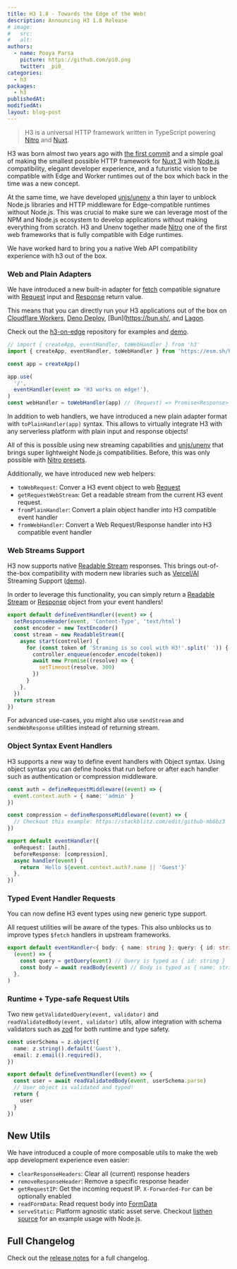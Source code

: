 ```yaml
---
title: H3 1.8 - Towards the Edge of the Web!
description: Announcing H3 1.8 Release
# image:
#   src:
#   alt:
authors:
  - name: Pooya Parsa
    picture: https://github.com/pi0.png
    twitter: _pi0_
categories:
  - h3
packages:
  - h3
publishedAt:
modifiedAt:
layout: blog-post
---
```


> H3 is a universal HTTP framework written in TypeScript powering [Nitro](https://nitro.unjs.io/) and [Nuxt](https://nuxt.com/).

H3 was born almost two years ago with [the first commit](https://github.com/unjs/h3/tree/cbc8909b2003d6d5df694ab7a36aa067cc990c74) and a simple goal of making the smallest possible HTTP framework for [Nuxt 3](https://nuxt.com/) with [Node.js](https://nodejs.org/en) compatibility, elegant developer experience, and a futuristic vision to be compatible with Edge and Worker runtimes out of the box which back in the time was a new concept.

At the same time, we have developed [unjs/unenv](https://github.com/unjs/unenv/tree/main) a thin layer to unblock Node.js libraries and HTTP middleware for Edge-compatible runtimes without Node.js. This was crucial to make sure we can leverage most of the NPM and Node.js ecosystem to develop applications without making everything from scratch. H3 and Unenv together made [Nitro](https://nitro.unjs.io) one of the first web frameworks that is fully compatible with Edge runtimes.

We have worked hard to bring you a native Web API compatibility experience with h3 out of the box.

### Web and Plain Adapters

We have introduced a new built-in adapter for [fetch](https://developer.mozilla.org/en-US/docs/Web/API/Fetch_API) compatible signature with [Request](https://developer.mozilla.org/en-US/docs/Web/API/Request) input and [Response](https://developer.mozilla.org/en-US/docs/Web/API/Response) return value.

This means that you can directly run your H3 applications out of the box on [Cloudflare Workers](https://workers.cloudflare.com/), [Deno Deploy](https://deno.com/deploy), [Bun](https://bun.sh/, and [Lagon](https://lagon.app/).

Check out the [h3-on-edge](https://github.com/pi0/h3-on-edge) repository for examples and [demo](https://h3-on-edge.deno.dev/).

```ts
// import { createApp, eventHandler, toWebHandler } from 'h3'
import { createApp, eventHandler, toWebHandler } from 'https://esm.sh/h3@1.8.0'

const app = createApp()

app.use(
  '/',
  eventHandler(event => 'H3 works on edge!'),
)
const webHandler = toWebHandler(app) // (Request) => Promise<Response>
```

In addition to web handlers, we have introduced a new plain adapter format with `toPlainHandler(app)` syntax. This allows to virtually integrate H3 with any serverless platform with plain input and response objects!

All of this is possible using new streaming capabilities and [unjs/unenv](https://unenv.unjs.io) that brings super lightweight Node.js compatibilities. Before, this was only possible with [Nitro presets](https://nitro.unjs.io/deploy).

Additionally, we have introduced new web helpers:

- `toWebRequest`: Conver a H3 event object to web [Request](https://developer.mozilla.org/en-US/docs/Web/API/Request)
- `getRequestWebStream`: Get a readable stream from the current H3 event request.
- `fromPlainHandler`: Convert a plain object handler into H3 compatible event handler
- `fromWebHandler`: Convert a Web Request/Response handler into H3 compatible event handler

### Web Streams Support

H3 now supports native [Readable Stream](https://developer.mozilla.org/en-US/docs/Web/API/ReadableStream) responses. This brings out-of-the-box compatibility with modern new libraries such as [Vercel/AI](https://github.com/vercel/ai) Streaming Support ([demo](https://github.com/Hebilicious/nuxt-openai-vercel-edge-demo)).

In order to leverage this functionality, you can simply return a [Readable Stream](https://developer.mozilla.org/en-US/docs/Web/API/ReadableStream) or [Response](https://developer.mozilla.org/en-US/docs/Web/API/Response) object from your event handlers!

```ts
export default defineEventHandler((event) => {
  setResponseHeader(event, 'Content-Type', 'text/html')
  const encoder = new TextEncoder()
  const stream = new ReadableStream({
    async start(controller) {
      for (const token of 'Straming is so cool with H3!'.split(' ')) {
        controller.enqueue(encoder.encode(token))
        await new Promise((resolve) => {
          setTimeout(resolve, 300)
        })
      }
    },
  })
  return stream
})
```

For advanced use-cases, you might also use `sendStream` and `sendWebResponse` utilities instead of returning stream.

### Object Syntax Event Handlers

H3 supports a new way to define event handlers with Object syntax. Using object syntax you can define hooks that run before or after each handler such as authentication or compression middleware.

```ts
const auth = defineRequestMiddleware((event) => {
  event.context.auth = { name: 'admin' }
})

const compression = defineResponseMiddleware((event) => {
  // Checkout this example: https://stackblitz.com/edit/github-mb6bz3
})

export default eventHandler({
  onRequest: [auth],
  beforeResponse: [compression],
  async handler(event) {
    return `Hello ${event.context.auth?.name || 'Guest'}`
  },
})
```

### Typed Event Handler Requests

You can now define H3 event types using new generic type support.

All request utilities will be aware of the types. This also unblocks us to improve types `$fetch` handlers in upstream frameworks.

```ts
export default eventHandler<{ body: { name: string }; query: { id: string } }>(
  (event) => {
    const query = getQuery(event) // Query is typed as { id: string }
    const body = await readBody(event) // Body is typed as { name: string }
  },
)
```

### Runtime + Type-safe Request Utils

Two new `getValidatedQuery(event, validator)` and `readValidatedBody(event, validator)` utils, allow integration with schema validators such as [zod](https://zod.dev/) for both runtime and type safety.

```ts
const userSchema = z.object({
  name: z.string().default('Guest'),
  email: z.email().required(),
})

export default defineEventHandler((event) => {
  const user = await readValidatedBody(event, userSchema.parse)
  // User object is validated and typed!
  return {
    user
  }
})
```

## New Utils

We have introduced a couple of more composable utils to make the web app development experience even easier:

- `clearResponseHeaders`: Clear all (current) response headers
- `removeResponseHeader`: Remove a specific response header
- `getRequestIP`: Get the incoming request IP. `X-Forwarded-For` can be optionally enabled
- `readFormData`: Read request body into [FormData](https://developer.mozilla.org/en-US/docs/Web/API/FormData)
- `serveStatic`: Platform agnostic static asset serve. Checkout [listhen source](https://github.com/unjs/listhen/blob/af6ea3af3fec4289c00b0ba589ca6f63c6a5dbbd/src/server/dev.ts#L66) for an example usage with Node.js.

## Full Changelog

Check out the [release notes](https://github.com/unjs/h3/issues/486) for a full changelog.
